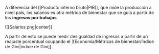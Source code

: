 
A diferencia del [[Producto interno bruto|PIB]], que mide la producción a nivel país, los salarios es otra métrica de bienestar que se guía a partir de los **ingresos por trabajos**. 

![[Salarios.png|center]]

A partir de esto se puede medir desigualdad de ingresos a partir de un reajuste porcentual ocupando el [[Economía/Métricas de bienestar/Índice de Gini|índice de Gini]]. 